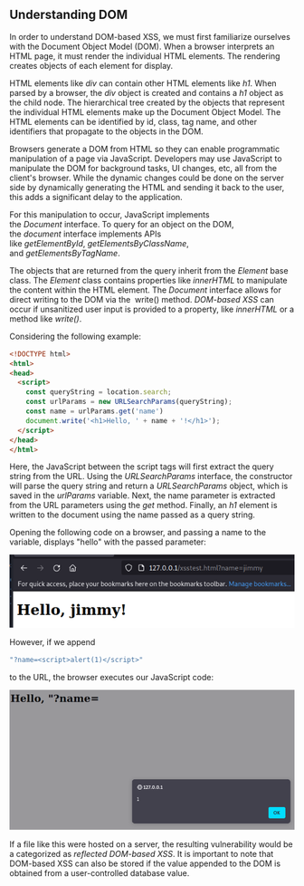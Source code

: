 ## Understanding DOM
In order to understand DOM-based XSS, we must first familiarize ourselves with the Document Object Model (DOM).
When a browser interprets an HTML page, it must render the individual HTML elements.
The rendering creates objects of each element for display.

HTML elements like _div_ can contain other HTML elements like _h1_. When parsed by a browser, the _div_ object is created and contains a _h1_ object as the child node.
The hierarchical tree created by the objects that represent the individual HTML elements make up the Document Object Model.
The HTML elements can be identified by id, class, tag name, and other identifiers that propagate to the objects in the DOM.

Browsers generate a DOM from HTML so they can enable programmatic manipulation of a page via JavaScript.
Developers may use JavaScript to manipulate the DOM for background tasks, UI changes, etc, all from the client's browser.
While the dynamic changes could be done on the server side by dynamically generating the HTML and sending it back to the user, this adds a significant delay to the application.

For this manipulation to occur, JavaScript implements the _Document_ interface. To query for an object on the DOM, the _document_ interface implements APIs like _getElementById_, _getElementsByClassName_, and _getElementsByTagName_.

The objects that are returned from the query inherit from the _Element_ base class. The _Element_ class contains properties like _innerHTML_ to manipulate the content within the HTML element. The _Document_ interface allows for direct writing to the DOM via the  write() method.
_DOM-based XSS_ can occur if unsanitized user input is provided to a property, like _innerHTML_ or a method like _write()_.

Considering the following example:

```html
<!DOCTYPE html>
<html>
<head>
  <script>
    const queryString = location.search;
    const urlParams = new URLSearchParams(queryString);
    const name = urlParams.get('name')
    document.write('<h1>Hello, ' + name + '!</h1>');
  </script>
</head>
</html>
```

Here, the JavaScript between the script tags will first extract the query string from the URL. Using the _URLSearchParams_ interface, the constructor will parse the query string and return a _URLSearchParams_ object, which is saved in the _urlParams_ variable.
Next, the name parameter is extracted from the URL parameters using the _get_ method.
Finally, an _h1_ element is written to the document using the name passed as a query string.

Opening the following code on a browser, and passing a name to the variable, displays "hello" with the passed parameter:

![](../../03.%20Screenshots/t7-ss6.png)

However, if we append 

```javascript
"?name=<script>alert(1)</script>" 
```

to the URL, the browser executes our JavaScript code:

![](../../03.%20Screenshots/t7-ss8.png)

If a file like this were hosted on a server, the resulting vulnerability would be a categorized as _reflected DOM-based XSS_.
It is important to note that DOM-based XSS can also be stored if the value appended to the DOM is obtained from a user-controlled database value.
